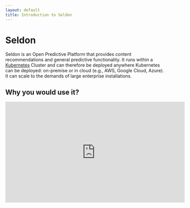```yaml
---
layout: default
title: Introduction to Seldon
---
```


# Seldon

Seldon is an Open Predictive Platform that provides content recommendations and general predictive functionality. It runs within a [Kubernetes](http://kubernetes.io/) Cluster and can therefore be deployed anywhere Kubernetes can be deployed: on-premise or in cloud (e.g., AWS, Google Cloud, Azure). It can scale to the demands of large enterprise installations. 

## Why you would use it?

<center>
<iframe width="560" height="315" src="https://www.youtube.com/embed/G1dM12tCilE" frameborder="0" allowfullscreen></iframe>
</center>
